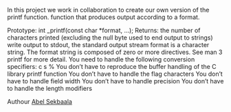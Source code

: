 In this project we work in collaboration to create our own version of the printf
function.
function that produces output according to a format.

Prototype: int _printf(const char *format, ...);
Returns: the number of characters printed (excluding the null byte used to end
output to strings)
write output to stdout, the standard output stream
format is a character string. The format string is composed of zero or more
directives. See man 3 printf for more detail. You need to handle the following
conversion specifiers:
c
s
%
You don’t have to reproduce the buffer handling of the C library printf function
You don’t have to handle the flag characters
You don’t have to handle field width
You don’t have to handle precision
You don’t have to handle the length modifiers

Authour
[Abel Sekbaala ](https://github.com/asekibaala)